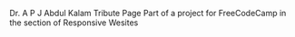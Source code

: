 Dr. A P J Abdul Kalam Tribute Page
Part of a project for FreeCodeCamp in the section of Responsive Wesites